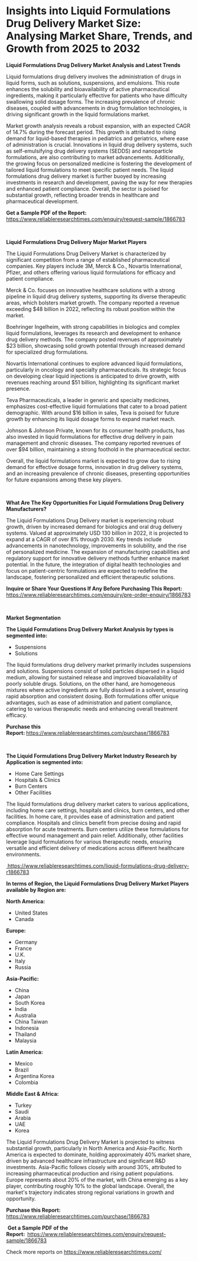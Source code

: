 <p><h1>Insights into Liquid Formulations Drug Delivery Market Size: Analysing Market Share, Trends, and Growth from 2025 to 2032</h1></p><p><strong>Liquid Formulations Drug Delivery Market Analysis and Latest Trends</strong></p>
<p><p>Liquid formulations drug delivery involves the administration of drugs in liquid forms, such as solutions, suspensions, and emulsions. This route enhances the solubility and bioavailability of active pharmaceutical ingredients, making it particularly effective for patients who have difficulty swallowing solid dosage forms. The increasing prevalence of chronic diseases, coupled with advancements in drug formulation technologies, is driving significant growth in the liquid formulations market.</p><p>Market growth analysis reveals a robust expansion, with an expected CAGR of 14.7% during the forecast period. This growth is attributed to rising demand for liquid-based therapies in pediatrics and geriatrics, where ease of administration is crucial. Innovations in liquid drug delivery systems, such as self-emulsifying drug delivery systems (SEDDS) and nanoparticle formulations, are also contributing to market advancements. Additionally, the growing focus on personalized medicine is fostering the development of tailored liquid formulations to meet specific patient needs. The liquid formulations drug delivery market is further buoyed by increasing investments in research and development, paving the way for new therapies and enhanced patient compliance. Overall, the sector is poised for substantial growth, reflecting broader trends in healthcare and pharmaceutical development.</p></p>
<p><strong>Get a Sample PDF of the Report:&nbsp;</strong> <a href="https://www.reliableresearchtimes.com/enquiry/request-sample/1866783?utm_campaign=2007&utm_medium=2&utm_source=Github&utm_content=ia&utm_term=03032025&utm_id=liquid-formulations-drug-delivery">https://www.reliableresearchtimes.com/enquiry/request-sample/1866783</a></p>
<p>&nbsp;</p>
<p><strong>Liquid Formulations Drug Delivery Major Market Players</strong></p>
<p><p>The Liquid Formulations Drug Delivery Market is characterized by significant competition from a range of established pharmaceutical companies. Key players include 3M, Merck & Co., Novartis International, Pfizer, and others offering various liquid formulations for efficacy and patient compliance.</p><p>Merck & Co. focuses on innovative healthcare solutions with a strong pipeline in liquid drug delivery systems, supporting its diverse therapeutic areas, which bolsters market growth. The company reported a revenue exceeding $48 billion in 2022, reflecting its robust position within the market.</p><p>Boehringer Ingelheim, with strong capabilities in biologics and complex liquid formulations, leverages its research and development to enhance drug delivery methods. The company posted revenues of approximately $23 billion, showcasing solid growth potential through increased demand for specialized drug formulations. </p><p>Novartis International continues to explore advanced liquid formulations, particularly in oncology and specialty pharmaceuticals. Its strategic focus on developing clear liquid injections is anticipated to drive growth, with revenues reaching around $51 billion, highlighting its significant market presence.</p><p>Teva Pharmaceuticals, a leader in generic and specialty medicines, emphasizes cost-effective liquid formulations that cater to a broad patient demographic. With around $16 billion in sales, Teva is poised for future growth by enhancing its liquid dosage forms to expand market reach.</p><p>Johnson & Johnson Private, known for its consumer health products, has also invested in liquid formulations for effective drug delivery in pain management and chronic diseases. The company reported revenues of over $94 billion, maintaining a strong foothold in the pharmaceutical sector.</p><p>Overall, the liquid formulations market is expected to grow due to rising demand for effective dosage forms, innovation in drug delivery systems, and an increasing prevalence of chronic diseases, presenting opportunities for future expansions among these key players.</p></p>
<p>&nbsp;</p>
<p><strong>What Are The Key Opportunities For Liquid Formulations Drug Delivery Manufacturers?</strong></p>
<p><p>The Liquid Formulations Drug Delivery market is experiencing robust growth, driven by increased demand for biologics and oral drug delivery systems. Valued at approximately USD 130 billion in 2022, it is projected to expand at a CAGR of over 8% through 2030. Key trends include advancements in nanotechnology, improvements in solubility, and the rise of personalized medicine. The expansion of manufacturing capabilities and regulatory support for innovative delivery methods further enhance market potential. In the future, the integration of digital health technologies and focus on patient-centric formulations are expected to redefine the landscape, fostering personalized and efficient therapeutic solutions.</p></p>
<p><strong>Inquire or Share Your Questions If Any Before Purchasing This Report:</strong> <a href="https://www.reliableresearchtimes.com/enquiry/pre-order-enquiry/1866783?utm_campaign=2007&utm_medium=2&utm_source=Github&utm_content=ia&utm_term=03032025&utm_id=liquid-formulations-drug-delivery">https://www.reliableresearchtimes.com/enquiry/pre-order-enquiry/1866783</a></p>
<p>&nbsp;</p>
<p><strong>Market Segmentation</strong></p>
<p><strong>The Liquid Formulations Drug Delivery Market Analysis by types is segmented into:</strong></p>
<p><ul><li>Suspensions</li><li>Solutions</li></ul></p>
<p><p>The liquid formulations drug delivery market primarily includes suspensions and solutions. Suspensions consist of solid particles dispersed in a liquid medium, allowing for sustained release and improved bioavailability of poorly soluble drugs. Solutions, on the other hand, are homogeneous mixtures where active ingredients are fully dissolved in a solvent, ensuring rapid absorption and consistent dosing. Both formulations offer unique advantages, such as ease of administration and patient compliance, catering to various therapeutic needs and enhancing overall treatment efficacy.</p></p>
<p><strong>Purchase this Report:&nbsp;</strong><a href="https://www.reliableresearchtimes.com/purchase/1866783?utm_campaign=2007&utm_medium=2&utm_source=Github&utm_content=ia&utm_term=03032025&utm_id=liquid-formulations-drug-delivery">https://www.reliableresearchtimes.com/purchase/1866783</a></p>
<p>&nbsp;</p>
<p><strong>The Liquid Formulations Drug Delivery Market Industry Research by Application is segmented into:</strong></p>
<p><ul><li>Home Care Settings</li><li>Hospitals & Clinics</li><li>Burn Centers</li><li>Other Facilities</li></ul></p>
<p><p>The liquid formulations drug delivery market caters to various applications, including home care settings, hospitals and clinics, burn centers, and other facilities. In home care, it provides ease of administration and patient compliance. Hospitals and clinics benefit from precise dosing and rapid absorption for acute treatments. Burn centers utilize these formulations for effective wound management and pain relief. Additionally, other facilities leverage liquid formulations for various therapeutic needs, ensuring versatile and efficient delivery of medications across different healthcare environments.</p></p>
<p><a href="https://www.reliableresearchtimes.com/liquid-formulations-drug-delivery-r1866783?utm_campaign=2007&utm_medium=2&utm_source=Github&utm_content=ia&utm_term=03032025&utm_id=liquid-formulations-drug-delivery">&nbsp;https://www.reliableresearchtimes.com/liquid-formulations-drug-delivery-r1866783</a></p>
<p><strong>In terms of Region, the Liquid Formulations Drug Delivery Market Players available by Region are:</strong></p>
<p>
    <p> <strong> North America: </strong>
        <ul>
            <li>United States</li>
            <li>Canada</li>
        </ul>
        </p> 
    <p> <strong> Europe: </strong>
        <ul>
            <li>Germany</li>
            <li>France</li>
            <li>U.K.</li>
            <li>Italy</li>
            <li>Russia</li>
        </ul>
        </p> 
    <p> <strong> Asia-Pacific: </strong>
        <ul>
            <li>China</li>
            <li>Japan</li>
            <li>South Korea</li>
            <li>India</li>
            <li>Australia</li>
            <li>China Taiwan</li>
            <li>Indonesia</li>
            <li>Thailand</li>
            <li>Malaysia</li>
        </ul>
        </p> 
    <p> <strong> Latin America: </strong>
        <ul>
            <li>Mexico</li>
            <li>Brazil</li>
            <li>Argentina Korea</li>
            <li>Colombia</li>
        </ul>
        </p> 
    <p> <strong> Middle East & Africa: </strong>
        <ul>
            <li>Turkey</li>
            <li>Saudi</li>
            <li>Arabia</li>
            <li>UAE</li>
            <li>Korea</li>
        </ul>
    </p>
    </p>
<p><p>The Liquid Formulations Drug Delivery Market is projected to witness substantial growth, particularly in North America and Asia-Pacific. North America is expected to dominate, holding approximately 40% market share, driven by advanced healthcare infrastructure and significant R&D investments. Asia-Pacific follows closely with around 30%, attributed to increasing pharmaceutical production and rising patient populations. Europe represents about 20% of the market, with China emerging as a key player, contributing roughly 10% to the global landscape. Overall, the market's trajectory indicates strong regional variations in growth and opportunity.</p></p>
<p><strong>Purchase this Report: </strong><a href="https://www.reliableresearchtimes.com/purchase/1866783?utm_campaign=2007&utm_medium=2&utm_source=Github&utm_content=ia&utm_term=03032025&utm_id=liquid-formulations-drug-delivery">https://www.reliableresearchtimes.com/purchase/1866783</a></p>
<p>&nbsp;<strong>Get a Sample PDF of the Report:&nbsp;&nbsp;</strong><a href="https://www.reliableresearchtimes.com/enquiry/request-sample/1866783?utm_campaign=2007&utm_medium=2&utm_source=Github&utm_content=ia&utm_term=03032025&utm_id=liquid-formulations-drug-delivery">https://www.reliableresearchtimes.com/enquiry/request-sample/1866783</a></p>
<p><strong></strong></p>
<p>Check more reports on <a href="https://www.reliableresearchtimes.com/?utm_campaign=2007&utm_medium=2&utm_source=Github&utm_content=ia&utm_term=03032025&utm_id=liquid-formulations-drug-delivery">https://www.reliableresearchtimes.com/</a></p>